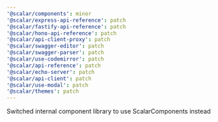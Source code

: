 ```yaml
---
'@scalar/components': minor
'@scalar/express-api-reference': patch
'@scalar/fastify-api-reference': patch
'@scalar/hono-api-reference': patch
'@scalar/api-client-proxy': patch
'@scalar/swagger-editor': patch
'@scalar/swagger-parser': patch
'@scalar/use-codemirror': patch
'@scalar/api-reference': patch
'@scalar/echo-server': patch
'@scalar/api-client': patch
'@scalar/use-modal': patch
'@scalar/themes': patch
---
```


Switched internal component library to use ScalarComponents instead
